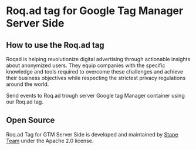 # Roq.ad tag for Google Tag Manager Server Side

## How to use the Roq.ad tag

Roqad is helping revolutionize digital advertising through actionable insights about anonymized users. They equip companies with the specific knowledge and tools required to overcome these challenges and achieve their business objectives while respecting the strictest privacy regulations around the world.

Send events to Roq.ad trough server Google tag Manager container using our Roq.ad tag.


## Open Source

Roq.ad Tag for GTM Server Side is developed and maintained by [Stape Team](https://stape.io/) under the Apache 2.0 license.
